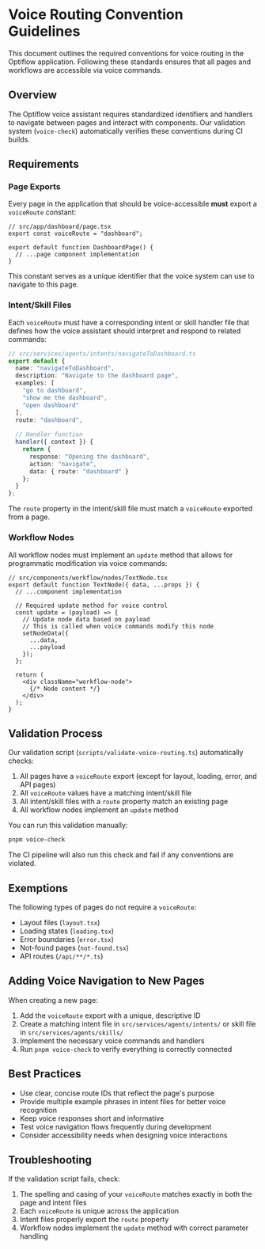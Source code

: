 # Voice Routing Convention Guidelines

This document outlines the required conventions for voice routing in the Optiflow application. Following these standards ensures that all pages and workflows are accessible via voice commands.

## Overview

The Optiflow voice assistant requires standardized identifiers and handlers to navigate between pages and interact with components. Our validation system (`voice-check`) automatically verifies these conventions during CI builds.

## Requirements

### Page Exports

Every page in the application that should be voice-accessible **must** export a `voiceRoute` constant:

```tsx
// src/app/dashboard/page.tsx
export const voiceRoute = "dashboard";

export default function DashboardPage() {
  // ...page component implementation
}
```

This constant serves as a unique identifier that the voice system can use to navigate to this page.

### Intent/Skill Files

Each `voiceRoute` must have a corresponding intent or skill handler file that defines how the voice assistant should interpret and respond to related commands:

```typescript
// src/services/agents/intents/navigateToDashboard.ts
export default {
  name: "navigateToDashboard",
  description: "Navigate to the dashboard page",
  examples: [
    "go to dashboard",
    "show me the dashboard",
    "open dashboard"
  ],
  route: "dashboard",
  
  // Handler function
  handler({ context }) {
    return {
      response: "Opening the dashboard",
      action: "navigate",
      data: { route: "dashboard" }
    };
  }
};
```

The `route` property in the intent/skill file must match a `voiceRoute` exported from a page.

### Workflow Nodes

All workflow nodes must implement an `update` method that allows for programmatic modification via voice commands:

```tsx
// src/components/workflow/nodes/TextNode.tsx
export default function TextNode({ data, ...props }) {
  // ...component implementation
  
  // Required update method for voice control
  const update = (payload) => {
    // Update node data based on payload
    // This is called when voice commands modify this node
    setNodeData({
      ...data,
      ...payload
    });
  };
  
  return (
    <div className="workflow-node">
      {/* Node content */}
    </div>
  );
}
```

## Validation Process

Our validation script (`scripts/validate-voice-routing.ts`) automatically checks:

1. All pages have a `voiceRoute` export (except for layout, loading, error, and API pages)
2. All `voiceRoute` values have a matching intent/skill file
3. All intent/skill files with a `route` property match an existing page
4. All workflow nodes implement an `update` method

You can run this validation manually:

```bash
pnpm voice-check
```

The CI pipeline will also run this check and fail if any conventions are violated.

## Exemptions

The following types of pages do not require a `voiceRoute`:

- Layout files (`layout.tsx`)
- Loading states (`loading.tsx`)
- Error boundaries (`error.tsx`) 
- Not-found pages (`not-found.tsx`)
- API routes (`/api/**/*.ts`)

## Adding Voice Navigation to New Pages

When creating a new page:

1. Add the `voiceRoute` export with a unique, descriptive ID
2. Create a matching intent file in `src/services/agents/intents/` or skill file in `src/services/agents/skills/`
3. Implement the necessary voice commands and handlers
4. Run `pnpm voice-check` to verify everything is correctly connected

## Best Practices

- Use clear, concise route IDs that reflect the page's purpose
- Provide multiple example phrases in intent files for better voice recognition
- Keep voice responses short and informative
- Test voice navigation flows frequently during development
- Consider accessibility needs when designing voice interactions

## Troubleshooting

If the validation script fails, check:

1. The spelling and casing of your `voiceRoute` matches exactly in both the page and intent files
2. Each `voiceRoute` is unique across the application
3. Intent files properly export the `route` property
4. Workflow nodes implement the `update` method with correct parameter handling 